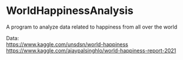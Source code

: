 # WorldHappinessAnalysis
A program to analyze data related to happiness from all over the world

Data: \
https://www.kaggle.com/unsdsn/world-happiness \
https://www.kaggle.com/ajaypalsinghlo/world-happiness-report-2021
